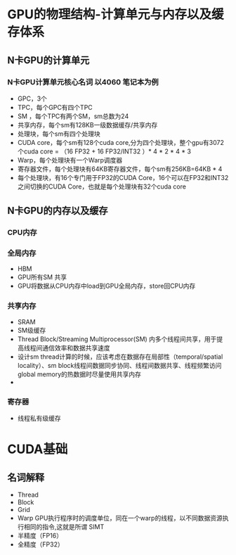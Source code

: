 # GPU的物理结构-计算单元与内存以及缓存体系

## N卡GPU的计算单元
### N卡GPU计算单元核心名词 以4060 笔记本为例
- GPC，3个
- TPC，每个GPC有四个TPC
- SM ，每个TPC有两个SM，sm总数为24
- 共享内存，每个sm有128KB一级数据缓存/共享内存
- 处理块，每个sm有四个处理块
- CUDA core，每个sm有128个cuda core,分为四个处理块，整个gpu有3072个cuda core = （16 FP32 + 16 FP32/INT32 ）* 4 * 2 * 4 * 3
- Warp，每个处理块有一个Warp调度器
- 寄存器文件，每个处理块有64KB寄存器文件，每个sm有256KB=64KB * 4
- 每个处理块，有16个专门用于FP32的CUDA Core，16个可以在FP32和INT32之间切换的CUDA Core，也就是每个处理块有32个cuda core
## N卡GPU的内存以及缓存
### CPU内存
### 全局内存
- HBM
- GPU所有SM 共享
- GPU将数据从CPU内存中load到GPU全局内存，store回CPU内存
### 共享内存 
- SRAM
- SM级缓存
- Thread Block/Streaming Multiprocessor(SM) 内多个线程间共享，用于提高线程间通信效率和数据共享速度
- 设计sm thread计算的时候，应该考虑在数据存在局部性（temporal/spatial locality）、sm block线程间数据同步协同、线程间数据共享、线程频繁访问global memory的热数据时尽量使用共享内存
- 
### 寄存器
- 线程私有级缓存

# CUDA基础
## 名词解释
- Thread
- Block
- Grid
- Warp GPU执行程序时的调度单位，同在一个warp的线程，以不同数据资源执行相同的指令,这就是所谓 SIMT
- 半精度（FP16）
- 全精度（FP32）
